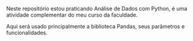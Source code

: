 Neste repositório estou praticando Análise de Dados com Python, é uma atividade complementar do meu curso da faculdade.

Aqui será usado principalmente a biblioteca Pandas, seus parâmetros e funcionalidades.

